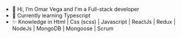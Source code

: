 - 👋 Hi, I’m Omar Vega and I'm  a Full-stack developer
- 👀 Currently learning Typescript
- ✨ Knowledge in Html | Css (scss) | Javascript |  ReactJs | Redux | NodeJs | MongoDB | Mongoose | Scrum 


<!---
Cieth/Cieth is a ✨ special ✨ repository because its `README.md` (this file) appears on your GitHub profile.
You can click the Preview link to take a look at your changes.
--->
